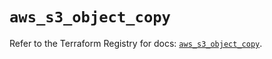 # `aws_s3_object_copy`

Refer to the Terraform Registry for docs: [`aws_s3_object_copy`](https://registry.terraform.io/providers/hashicorp/aws/4.67.0/docs/resources/s3_object_copy).
